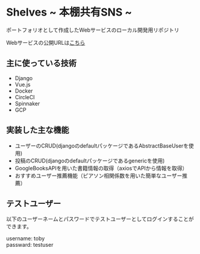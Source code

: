 # Shelves ~ 本棚共有SNS ~

ポートフォリオとして作成したWebサービスのローカル開発用リポジトリ

Webサービスの公開URLは[こちら](http://shelves.yaga.tokyo/)

## 主に使っている技術
- Django
- Vue.js
- Docker
- CircleCI
- Spinnaker
- GCP

## 実装した主な機能
- ユーザーのCRUD(djangoのdefaultパッケージであるAbstractBaseUserを使用)
- 投稿のCRUD(djangoのdefaultパッケージであるgenericを使用)
- GoogleBooksAPIを用いた書籍情報の取得（axiosでAPIから情報を取得）
- おすすめユーザー推薦機能（ピアソン相関係数を用いた簡単なユーザー推薦）

## テストユーザー
以下のユーザーネームとパスワードでテストユーザーとしてログインすることができます。

username: toby  
passward: testuser